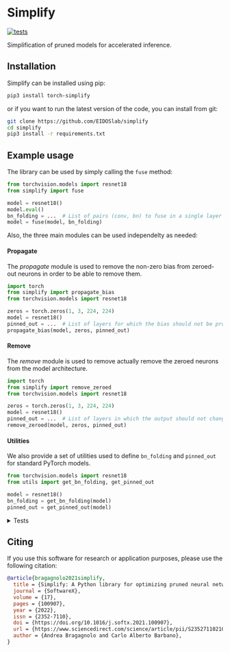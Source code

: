 # Simplify

[![tests](https://github.com/EIDOSlab/simplify/actions/workflows/test.yaml/badge.svg)](https://github.com/EIDOSlab/simplify/actions/workflows/test.yaml)

Simplification of pruned models for accelerated inference.

[comment]: <> (- [Installation]&#40;#installation&#41;)

[comment]: <> (- [Modules]&#40;#usage&#41;)

[comment]: <> (    - [Dataloaders]&#40;#dataloaders&#41;)

[comment]: <> (    - [Evaluation]&#40;#evalutation&#41;)

[comment]: <> (    - [Models]&#40;#models&#41;)

[comment]: <> (    - [Pruning]&#40;#pruning&#41;)

[comment]: <> (        - [CSNN]&#40;#CSNN&#41;)

[comment]: <> (        - [Pruning]&#40;#Pruning&#41;)

[comment]: <> (        - [Thresholding]&#40;#Thresholding&#41;)

[comment]: <> (    - [Utils]&#40;#Utils&#41;)

[comment]: <> (- [Contributing]&#40;#contributing&#41;   )

[comment]: <> (- [License]&#40;#license&#41;)

## Installation

Simplify can be installed using pip:

```bash
pip3 install torch-simplify
```

or if you want to run the latest version of the code, you can install from git:

```bash
git clone https://github.com/EIDOSlab/simplify
cd simplify
pip3 install -r requirements.txt
```

## Example usage

The library can be used by simply calling the ``fuse`` method:

```python
from torchvision.models import resnet18
from simplify import fuse

model = resnet18()
model.eval()
bn_folding = ...  # List of pairs (conv, bn) to fuse in a single layer
model = fuse(model, bn_folding)
```

Also, the three main modules can be used independelty as needed:

#### Propagate

The *propagate* module is used to remove the non-zero bias from zeroed-out neurons in order to be able to remove them.

````python
import torch
from simplify import propagate_bias
from torchvision.models import resnet18

zeros = torch.zeros(1, 3, 224, 224)
model = resnet18()
pinned_out = ...  # List of layers for which the bias should not be propagated
propagate_bias(model, zeros, pinned_out)
````

#### Remove

The *remove* module is used to remove actually remove the zeroed neurons from the model architecture.

````python
import torch
from simplify import remove_zeroed
from torchvision.models import resnet18

zeros = torch.zeros(1, 3, 224, 224)
model = resnet18()
pinned_out = ...  # List of layers in which the output should not change shape
remove_zeroed(model, zeros, pinned_out)
````

#### Utilities

We also provide a set of utilities used to define `bn_folding` and `pinned_out` for standard PyTorch models.

````python
from torchvision.models import resnet18
from utils import get_bn_folding, get_pinned_out

model = resnet18()
bn_folding = get_bn_folding(model)
pinned_out = get_pinned_out(model)
````

<details>
<summary>
Tests
</summary>

#### Inference time benchmarks

###### Evaluation mode (fuses BatchNorm)

<!-- benchmark eval starts -->
Update timestamp 08/10/2021 14:26:25

Random structured pruning amount = 50.0%

| Architecture       | Dense time      | Pruned time     | Simplified time   |
|--------------------|-----------------|-----------------|-------------------|
| alexnet            | 7.58ms ± 0.29   | 7.55ms ± 0.28   | 2.95ms ± 0.02     |
| densenet121        | 36.41ms ± 4.88  | 34.31ms ± 3.85  | 21.87ms ± 1.45    |
| googlenet          | 15.44ms ± 3.19  | 13.68ms ± 0.09  | 10.31ms ± 0.82    |
| inception_v3       | 25.29ms ± 7.31  | 21.68ms ± 2.90  | 13.22ms ± 2.23    |
| mnasnet1_0         | 17.66ms ± 0.57  | 13.64ms ± 0.13  | 11.59ms ± 0.07    |
| mobilenet_v3_large | 13.74ms ± 0.67  | 12.18ms ± 0.46  | 11.95ms ± 0.21    |
| resnet50           | 24.39ms ± 4.48  | 26.19ms ± 5.84  | 18.21ms ± 1.98    |
| resnext101_32x8d   | 76.11ms ± 15.79 | 77.35ms ± 20.04 | 65.68ms ± 16.41   |
| shufflenet_v2_x2_0 | 18.07ms ± 2.23  | 14.32ms ± 0.21  | 13.06ms ± 0.08    |
| squeezenet1_1      | 4.50ms ± 0.06   | 4.39ms ± 0.05   | 4.09ms ± 0.50     |
| vgg19_bn           | 40.41ms ± 12.13 | 38.56ms ± 10.72 | 12.39ms ± 0.19    |
| wide_resnet101_2   | 79.40ms ± 25.57 | 82.86ms ± 22.47 | 60.16ms ± 10.77   |
<!-- benchmark eval ends -->

#### Status of torchvision.models

:heavy_check_mark:: all good

:x:: gives different results

:cursing_face:: an exception occurred

:man_shrugging:: test skipped due to failing of the previous one

Fuse BatchNorm

<!-- table fuse starts -->
Update timestamp 06/10/2021 20:26:15

|    Architecture    |  BatchNorm Folding  |  Bias Propagation  |   Simplification   |
|--------------------|---------------------|--------------------|--------------------|
|      alexnet       | :heavy_check_mark:  | :heavy_check_mark: | :heavy_check_mark: |
|    densenet121     | :heavy_check_mark:  | :heavy_check_mark: | :heavy_check_mark: |
|     googlenet      | :heavy_check_mark:  | :heavy_check_mark: | :heavy_check_mark: |
|    inception_v3    | :heavy_check_mark:  | :heavy_check_mark: | :heavy_check_mark: |
|     mnasnet1_0     | :heavy_check_mark:  | :heavy_check_mark: | :heavy_check_mark: |
| mobilenet_v3_large | :heavy_check_mark:  | :heavy_check_mark: | :heavy_check_mark: |
|      resnet50      | :heavy_check_mark:  | :heavy_check_mark: | :heavy_check_mark: |
|  resnext101_32x8d  | :heavy_check_mark:  | :heavy_check_mark: | :heavy_check_mark: |
| shufflenet_v2_x2_0 | :heavy_check_mark:  | :heavy_check_mark: | :heavy_check_mark: |
|   squeezenet1_1    | :heavy_check_mark:  | :heavy_check_mark: | :heavy_check_mark: |
|      vgg19_bn      | :heavy_check_mark:  | :heavy_check_mark: | :heavy_check_mark: |
|  wide_resnet101_2  | :heavy_check_mark:  | :heavy_check_mark: | :heavy_check_mark: |

<!-- table fuse ends -->

Keep BatchNorm

<!-- table no fuse starts -->
Update timestamp 06/10/2021 20:36:11

|    Architecture    |  BatchNorm Folding  |  Bias Propagation  |   Simplification   |
|--------------------|---------------------|--------------------|--------------------|
|      alexnet       | :heavy_check_mark:  | :heavy_check_mark: | :heavy_check_mark: |
|    densenet121     | :heavy_check_mark:  | :heavy_check_mark: | :heavy_check_mark: |
|     googlenet      | :heavy_check_mark:  | :heavy_check_mark: | :heavy_check_mark: |
|    inception_v3    | :heavy_check_mark:  | :heavy_check_mark: | :heavy_check_mark: |
|     mnasnet1_0     | :heavy_check_mark:  | :heavy_check_mark: | :heavy_check_mark: |
| mobilenet_v3_large | :heavy_check_mark:  | :heavy_check_mark: | :heavy_check_mark: |
|      resnet50      | :heavy_check_mark:  | :heavy_check_mark: | :heavy_check_mark: |
|  resnext101_32x8d  | :heavy_check_mark:  | :heavy_check_mark: | :heavy_check_mark: |
| shufflenet_v2_x2_0 | :heavy_check_mark:  | :heavy_check_mark: | :heavy_check_mark: |
|   squeezenet1_1    | :heavy_check_mark:  | :heavy_check_mark: | :heavy_check_mark: |
|      vgg19_bn      | :heavy_check_mark:  | :heavy_check_mark: | :heavy_check_mark: |
|  wide_resnet101_2  | :heavy_check_mark:  | :heavy_check_mark: | :heavy_check_mark: |

<!-- table no fuse ends -->
</details>


## Citing

If you use this software for research or application purposes, please use the following citation:

```bibtex
@article{bragagnolo2021simplify,
  title = {Simplify: A Python library for optimizing pruned neural networks},
  journal = {SoftwareX},
  volume = {17},
  pages = {100907},
  year = {2022},
  issn = {2352-7110},
  doi = {https://doi.org/10.1016/j.softx.2021.100907},
  url = {https://www.sciencedirect.com/science/article/pii/S2352711021001576},
  author = {Andrea Bragagnolo and Carlo Alberto Barbano},
}
```
